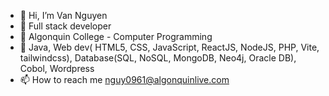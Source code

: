 - 👋 Hi, I’m Van Nguyen
- 👀 Full stack developer
- 🌱 Algonquin College - Computer Programming
- 💞️ Java, Web dev( HTML5, CSS, JavaScript, ReactJS, NodeJS, PHP, Vite, tailwindcss), Database(SQL, NoSQL, MongoDB, Neo4j, Oracle DB), Cobol, Wordpress
- 📫 How to reach me nguy0961@algonquinlive.com

<!---
vanguyen333/vanguyen333 is a ✨ special ✨ repository because its `README.md` (this file) appears on your GitHub profile.
You can click the Preview link to take a look at your changes.
--->
